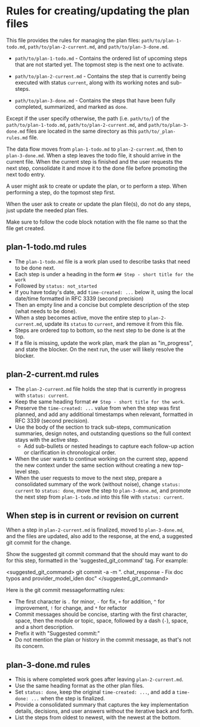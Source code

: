 # Rules for creating/updating the plan files

This file provides the rules for managing the plan files: `path/to/plan-1-todo.md`, `path/to/plan-2-current.md`, and `path/to/plan-3-done.md`. 

- `path/to/plan-1-todo.md` - Contains the ordered list of upcoming steps that are not started yet. The topmost step is the next one to activate. 

- `path/to/plan-2-current.md` - Contains the step that is currently being executed with status `current`, along with its working notes and sub-steps. 

- `path/to/plan-3-done.md` - Contains the steps that have been fully completed, summarized, and marked as `done`.

Except if the user specify otherwise, the path (i.e. `path/to/`) of the `path/to/plan-1-todo.md`, `path/to/plan-2-current.md`, and `path/to/plan-3-done.md` files are located in the same directory as this `path/to/_plan-rules.md` file. 

The data flow moves from `plan-1-todo.md` to `plan-2-current.md`, then to `plan-3-done.md`. When a step leaves the todo file, it should arrive in the current file. When the current step is finished and the user requests the next step, consolidate it and move it to the done file before promoting the next todo entry.

A user might ask to create or update the plan, or to perform a step. When performing a step, do the topmost step first. 

When the user ask to create or update the plan file(s), do not do any steps, just update the needed plan files. 

Make sure to follow the code block notation with the file name so that the file get created. 

## plan-1-todo.md rules

- The `plan-1-todo.md` file is a work plan used to describe tasks that need to be done next.
- Each step is under a heading in the form `## Step - short title for the work`
- Followed by `status: not_started`
- If you have today's date, add `time-created: ...` below it, using the local date/time formatted in RFC 3339 (second precision)
- Then an empty line and a concise but complete description of the step (what needs to be done).
- When a step becomes active, move the entire step to `plan-2-current.md`, update its `status` to `current`, and remove it from this file.
- Steps are ordered top to bottom, so the next step to be done is at the top.
- If a file is missing, update the work plan, mark the plan as "in_progress", and state the blocker. On the next run, the user will likely resolve the blocker.

## plan-2-current.md rules

- The `plan-2-current.md` file holds the step that is currently in progress with `status: current`.
- Keep the same heading format `## Step - short title for the work`.
- Preserve the `time-created: ...` value from when the step was first planned, and add any additional timestamps when relevant, formatted in RFC 3339 (second precision).
- Use the body of the section to track sub-steps, communication summaries, design notes, and outstanding questions so the full context stays with the active step.
  - Add sub-bullets or nested headings to capture each follow-up action or clarification in chronological order.
- When the user wants to continue working on the current step, append the new context under the same section without creating a new top-level step.
- When the user requests to move to the next step, prepare a consolidated summary of the work (without noise), change `status: current` to `status: done`, move the step to `plan-3-done.md`, and promote the next step from `plan-1-todo.md` into this file with `status: current`.

## When step is in current or revision on current

When a step in `plan-2-current.md` is finalized, moved to `plan-3-done.md`, and the files are updated, also add to the response, at the end, a suggested git commit for the change. 

Show the suggested git commit command that the should may want to do for this step, formatted in the  'suggested_git_command' tag. For example:  

<suggested_git_command>
git commit -a -m ". chat_response - Fix doc typos and provider_model_iden doc"
</suggested_git_command>

Here is the git commit messageformatting rules:

- The first character is `.` for minor, `-` for fix, `+` for addition, `^` for improvement, `!` for change, and `*` for refactor
- Commit messages should be concise, starting with the first character, space, then the module or topic, space, followed by a dash (`-`), space, and a short description.
- Prefix it with "Suggested commit:"
- Do not mention the plan or history in the commit message, as that's not its concern.

## plan-3-done.md rules

- This is where completed work goes after leaving `plan-2-current.md`.
- Use the same heading format as the other plan files.
- Set `status: done`, keep the original `time-created: ...`, and add a `time-done: ...` when the step is finalized.
- Provide a consolidated summary that captures the key implementation details, decisions, and user answers without the iterative back and forth.
- List the steps from oldest to newest, with the newest at the bottom.